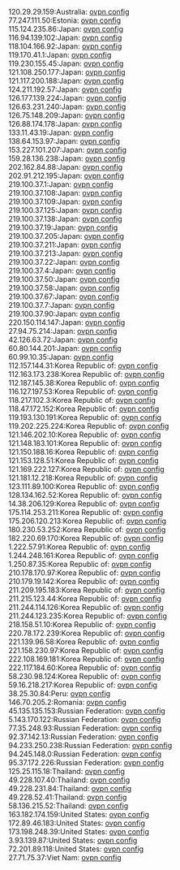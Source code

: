 120.29.29.159:Australia: [ovpn config](vpn/120_29_29_159.ovpn)  
77.247.111.50:Estonia: [ovpn config](vpn/77_247_111_50.ovpn)  
115.124.235.86:Japan: [ovpn config](vpn/115_124_235_86.ovpn)  
116.94.139.102:Japan: [ovpn config](vpn/116_94_139_102.ovpn)  
118.104.166.92:Japan: [ovpn config](vpn/118_104_166_92.ovpn)  
119.170.41.1:Japan: [ovpn config](vpn/119_170_41_1.ovpn)  
119.230.155.45:Japan: [ovpn config](vpn/119_230_155_45.ovpn)  
121.108.250.177:Japan: [ovpn config](vpn/121_108_250_177.ovpn)  
121.117.200.188:Japan: [ovpn config](vpn/121_117_200_188.ovpn)  
124.211.192.57:Japan: [ovpn config](vpn/124_211_192_57.ovpn)  
126.177.139.224:Japan: [ovpn config](vpn/126_177_139_224.ovpn)  
126.63.231.240:Japan: [ovpn config](vpn/126_63_231_240.ovpn)  
126.75.148.209:Japan: [ovpn config](vpn/126_75_148_209.ovpn)  
126.88.174.178:Japan: [ovpn config](vpn/126_88_174_178.ovpn)  
133.11.43.19:Japan: [ovpn config](vpn/133_11_43_19.ovpn)  
138.64.153.97:Japan: [ovpn config](vpn/138_64_153_97.ovpn)  
153.227.101.207:Japan: [ovpn config](vpn/153_227_101_207.ovpn)  
159.28.136.238:Japan: [ovpn config](vpn/159_28_136_238.ovpn)  
202.162.84.88:Japan: [ovpn config](vpn/202_162_84_88.ovpn)  
202.91.212.195:Japan: [ovpn config](vpn/202_91_212_195.ovpn)  
219.100.37.1:Japan: [ovpn config](vpn/219_100_37_1.ovpn)  
219.100.37.108:Japan: [ovpn config](vpn/219_100_37_108.ovpn)  
219.100.37.109:Japan: [ovpn config](vpn/219_100_37_109.ovpn)  
219.100.37.125:Japan: [ovpn config](vpn/219_100_37_125.ovpn)  
219.100.37.138:Japan: [ovpn config](vpn/219_100_37_138.ovpn)  
219.100.37.19:Japan: [ovpn config](vpn/219_100_37_19.ovpn)  
219.100.37.205:Japan: [ovpn config](vpn/219_100_37_205.ovpn)  
219.100.37.211:Japan: [ovpn config](vpn/219_100_37_211.ovpn)  
219.100.37.213:Japan: [ovpn config](vpn/219_100_37_213.ovpn)  
219.100.37.22:Japan: [ovpn config](vpn/219_100_37_22.ovpn)  
219.100.37.4:Japan: [ovpn config](vpn/219_100_37_4.ovpn)  
219.100.37.50:Japan: [ovpn config](vpn/219_100_37_50.ovpn)  
219.100.37.58:Japan: [ovpn config](vpn/219_100_37_58.ovpn)  
219.100.37.67:Japan: [ovpn config](vpn/219_100_37_67.ovpn)  
219.100.37.7:Japan: [ovpn config](vpn/219_100_37_7.ovpn)  
219.100.37.90:Japan: [ovpn config](vpn/219_100_37_90.ovpn)  
220.150.114.147:Japan: [ovpn config](vpn/220_150_114_147.ovpn)  
27.94.75.214:Japan: [ovpn config](vpn/27_94_75_214.ovpn)  
42.126.63.72:Japan: [ovpn config](vpn/42_126_63_72.ovpn)  
60.80.144.201:Japan: [ovpn config](vpn/60_80_144_201.ovpn)  
60.99.10.35:Japan: [ovpn config](vpn/60_99_10_35.ovpn)  
112.157.144.31:Korea Republic of: [ovpn config](vpn/112_157_144_31.ovpn)  
112.163.173.238:Korea Republic of: [ovpn config](vpn/112_163_173_238.ovpn)  
112.187.145.38:Korea Republic of: [ovpn config](vpn/112_187_145_38.ovpn)  
116.127.197.53:Korea Republic of: [ovpn config](vpn/116_127_197_53.ovpn)  
118.217.102.3:Korea Republic of: [ovpn config](vpn/118_217_102_3.ovpn)  
118.47.172.152:Korea Republic of: [ovpn config](vpn/118_47_172_152.ovpn)  
119.193.130.191:Korea Republic of: [ovpn config](vpn/119_193_130_191.ovpn)  
119.202.225.224:Korea Republic of: [ovpn config](vpn/119_202_225_224.ovpn)  
121.146.202.10:Korea Republic of: [ovpn config](vpn/121_146_202_10.ovpn)  
121.148.183.101:Korea Republic of: [ovpn config](vpn/121_148_183_101.ovpn)  
121.150.188.16:Korea Republic of: [ovpn config](vpn/121_150_188_16.ovpn)  
121.153.128.51:Korea Republic of: [ovpn config](vpn/121_153_128_51.ovpn)  
121.169.222.127:Korea Republic of: [ovpn config](vpn/121_169_222_127.ovpn)  
121.181.12.218:Korea Republic of: [ovpn config](vpn/121_181_12_218.ovpn)  
123.111.89.100:Korea Republic of: [ovpn config](vpn/123_111_89_100.ovpn)  
128.134.162.52:Korea Republic of: [ovpn config](vpn/128_134_162_52.ovpn)  
14.38.206.129:Korea Republic of: [ovpn config](vpn/14_38_206_129.ovpn)  
175.114.253.211:Korea Republic of: [ovpn config](vpn/175_114_253_211.ovpn)  
175.206.120.213:Korea Republic of: [ovpn config](vpn/175_206_120_213.ovpn)  
180.230.53.252:Korea Republic of: [ovpn config](vpn/180_230_53_252.ovpn)  
182.220.69.170:Korea Republic of: [ovpn config](vpn/182_220_69_170.ovpn)  
1.222.57.91:Korea Republic of: [ovpn config](vpn/1_222_57_91.ovpn)  
1.244.248.161:Korea Republic of: [ovpn config](vpn/1_244_248_161.ovpn)  
1.250.87.35:Korea Republic of: [ovpn config](vpn/1_250_87_35.ovpn)  
210.178.170.97:Korea Republic of: [ovpn config](vpn/210_178_170_97.ovpn)  
210.179.19.142:Korea Republic of: [ovpn config](vpn/210_179_19_142.ovpn)  
211.209.195.183:Korea Republic of: [ovpn config](vpn/211_209_195_183.ovpn)  
211.215.123.44:Korea Republic of: [ovpn config](vpn/211_215_123_44.ovpn)  
211.244.114.126:Korea Republic of: [ovpn config](vpn/211_244_114_126.ovpn)  
211.244.123.235:Korea Republic of: [ovpn config](vpn/211_244_123_235.ovpn)  
218.158.51.10:Korea Republic of: [ovpn config](vpn/218_158_51_10.ovpn)  
220.78.172.239:Korea Republic of: [ovpn config](vpn/220_78_172_239.ovpn)  
221.139.96.58:Korea Republic of: [ovpn config](vpn/221_139_96_58.ovpn)  
221.158.230.97:Korea Republic of: [ovpn config](vpn/221_158_230_97.ovpn)  
222.108.169.181:Korea Republic of: [ovpn config](vpn/222_108_169_181.ovpn)  
222.117.184.60:Korea Republic of: [ovpn config](vpn/222_117_184_60.ovpn)  
58.230.98.124:Korea Republic of: [ovpn config](vpn/58_230_98_124.ovpn)  
59.16.218.217:Korea Republic of: [ovpn config](vpn/59_16_218_217.ovpn)  
38.25.30.84:Peru: [ovpn config](vpn/38_25_30_84.ovpn)  
146.70.205.2:Romania: [ovpn config](vpn/146_70_205_2.ovpn)  
45.135.135.153:Russian Federation: [ovpn config](vpn/45_135_135_153.ovpn)  
5.143.170.122:Russian Federation: [ovpn config](vpn/5_143_170_122.ovpn)  
77.35.248.93:Russian Federation: [ovpn config](vpn/77_35_248_93.ovpn)  
92.37.142.13:Russian Federation: [ovpn config](vpn/92_37_142_13.ovpn)  
94.233.250.238:Russian Federation: [ovpn config](vpn/94_233_250_238.ovpn)  
94.245.148.0:Russian Federation: [ovpn config](vpn/94_245_148_0.ovpn)  
95.37.172.226:Russian Federation: [ovpn config](vpn/95_37_172_226.ovpn)  
125.25.115.18:Thailand: [ovpn config](vpn/125_25_115_18.ovpn)  
49.228.107.40:Thailand: [ovpn config](vpn/49_228_107_40.ovpn)  
49.228.231.84:Thailand: [ovpn config](vpn/49_228_231_84.ovpn)  
49.228.52.41:Thailand: [ovpn config](vpn/49_228_52_41.ovpn)  
58.136.215.52:Thailand: [ovpn config](vpn/58_136_215_52.ovpn)  
163.182.174.159:United States: [ovpn config](vpn/163_182_174_159.ovpn)  
172.89.46.183:United States: [ovpn config](vpn/172_89_46_183.ovpn)  
173.198.248.39:United States: [ovpn config](vpn/173_198_248_39.ovpn)  
3.93.139.87:United States: [ovpn config](vpn/3_93_139_87.ovpn)  
72.201.89.118:United States: [ovpn config](vpn/72_201_89_118.ovpn)  
27.71.75.37:Viet Nam: [ovpn config](vpn/27_71_75_37.ovpn)  
